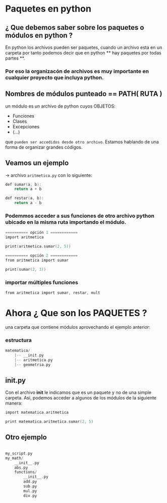 # Paquetes en python

## ¿ Que debemos saber sobre los paquetes o módulos en python ?

En python los archivos pueden ser paquetes,  cuando un archivo esta en un carpeta por tanto podemos decir que en python ** hay paquetes por todas partes **.

### Por eso la organizacón de archivos es muy importante en cualquier proyecto que incluya python.


## Nombres de módulos punteado == PATH( RUTA )

un módulo es un archivo de python cuyos OBJETOS:
- Funciones
- Clases
- Excepciones
- (...)

que ``pueden ser accedidos desde otro archivo``.
Estamos hablando de una forma de organizar grandes códigos.


## Veamos un ejemplo
-> archivo ``aritmetica.py`` con lo siguiente:

````c
def sumar(a, b):
    return a + b

def restar(a, b):
    return a - b
````

### Podemmos acceder a sus funciones de otro archivo python ubicado en la misma ruta importando el módulo.

````c
========== opción 1 ============
import aritmetica

print(aritmetica.sumar(2, 5))

========== opción 2 ============
from aritmetica import sumar

print(sumar(2, 3))

````
### importar múltiples funciones

````c 
from aritmetica import sumar, restar, mult

````

# Ahora ¿ Que son los PAQUETES ?
una carpeta que contiene módulos aprovechando el ejemplo anterior:

### estructura

````c
matematica/
    |-- __init.py
    |-- aritmetica.py 
    |-- geometria.py

````

##  __init__.py

Con el archivo __init__ le indicamos que es un paquete y no de una simple carpeta.
Asi, podemos acceder a algunos de los módulos de la siguiente manera:

````c
import matematica.aritmetica

print matematica.aritmetica.sumar(2, 5)
````


## Otro ejemplo

````c

my_script.py
my_math/
    __init__.py
    abs.py
    functions/
        __init__.py
        add.py
        sub.py
        mul.py
        div.py
````


